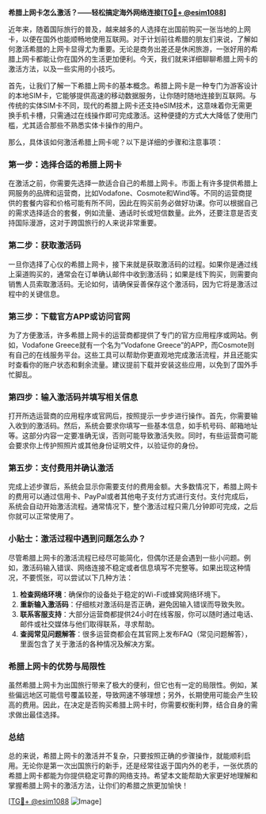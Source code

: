 **希腊上网卡怎么激活？——轻松搞定海外网络连接[[TG💪+ @esim1088](https://t.me/s/esim1088)]**

近年来，随着国际旅行的普及，越来越多的人选择在出国前购买一张当地的上网卡，以便在国外也能顺畅地使用互联网。对于计划前往希腊的朋友们来说，了解如何激活希腊的上网卡显得尤为重要。无论是商务出差还是休闲旅游，一张好用的希腊上网卡都能让你在国外的生活更加便利。今天，我们就来详细聊聊希腊上网卡的激活方法，以及一些实用的小技巧。

首先，让我们了解一下希腊上网卡的基本概念。希腊上网卡是一种专门为游客设计的本地SIM卡，它能够提供高速的移动数据服务，让你随时随地连接到互联网。与传统的实体SIM卡不同，现代的希腊上网卡还支持eSIM技术，这意味着你无需更换手机卡槽，只需通过在线操作即可完成激活。这种便捷的方式大大降低了使用门槛，尤其适合那些不熟悉实体卡操作的用户。

那么，具体该如何激活希腊上网卡呢？以下是详细的步骤和注意事项：

### 第一步：选择合适的希腊上网卡

在激活之前，你需要先选择一款适合自己的希腊上网卡。市面上有许多提供希腊上网服务的品牌和运营商，比如Vodafone、Cosmote和Wind等。不同的运营商提供的套餐内容和价格可能有所不同，因此在购买前务必做好功课。你可以根据自己的需求选择适合的套餐，例如流量、通话时长或短信数量。此外，还要注意是否支持国际漫游，这对于跨国旅行的人来说非常重要。

### 第二步：获取激活码

一旦你选择了心仪的希腊上网卡，接下来就是获取激活码的过程。如果你是通过线上渠道购买的，通常会在订单确认邮件中收到激活码；如果是线下购买，则需要向销售人员索取激活码。无论如何，请确保妥善保存这个激活码，因为它将是激活过程中的关键信息。

### 第三步：下载官方APP或访问官网

为了方便激活，许多希腊上网卡的运营商都提供了专门的官方应用程序或网站。例如，Vodafone Greece就有一个名为“Vodafone Greece”的APP，而Cosmote则有自己的在线服务平台。这些工具可以帮助你更直观地完成激活流程，并且还能实时查看你的账户状态和剩余流量。建议提前下载并安装这些应用，以免到了国外手忙脚乱。

### 第四步：输入激活码并填写相关信息

打开所选运营商的应用程序或官网后，按照提示一步步进行操作。首先，你需要输入收到的激活码。然后，系统会要求你填写一些基本信息，如手机号码、邮箱地址等。这部分内容一定要准确无误，否则可能导致激活失败。同时，有些运营商可能会要求你上传护照照片或其他身份证明文件，以验证你的身份。

### 第五步：支付费用并确认激活

完成上述步骤后，系统会显示你需要支付的费用金额。大多数情况下，希腊上网卡的费用可以通过信用卡、PayPal或者其他电子支付方式进行支付。支付完成后，系统会自动开始激活流程。通常情况下，整个激活过程只需几分钟即可完成，之后你就可以正常使用了。

### 小贴士：激活过程中遇到问题怎么办？

尽管希腊上网卡的激活流程已经尽可能简化，但偶尔还是会遇到一些小问题。例如，激活码输入错误、网络连接不稳定或者信息填写不完整等。如果出现这种情况，不要慌张，可以尝试以下几种方法：

1. **检查网络环境**：确保你的设备处于稳定的Wi-Fi或蜂窝网络环境下。
2. **重新输入激活码**：仔细核对激活码是否正确，避免因输入错误而导致失败。
3. **联系客服支持**：大部分运营商都提供24小时在线客服，你可以随时通过电话、邮件或社交媒体与他们取得联系，寻求帮助。
4. **查阅常见问题解答**：很多运营商都会在其官网上发布FAQ（常见问题解答），里面包含了关于激活的各种情况及解决方案。

### 希腊上网卡的优势与局限性

虽然希腊上网卡为出国旅行带来了极大的便利，但它也有一定的局限性。例如，某些偏远地区可能信号覆盖较差，导致网速不够理想；另外，长期使用可能会产生较高的费用。因此，在决定是否购买希腊上网卡时，你需要权衡利弊，结合自身的需求做出最佳选择。

### 总结

总的来说，希腊上网卡的激活并不复杂，只要按照正确的步骤操作，就能顺利启用。无论你是第一次出国旅行的新手，还是经常往返于国内外的老手，一张优质的希腊上网卡都能为你提供稳定可靠的网络支持。希望本文能帮助大家更好地理解和掌握希腊上网卡的激活方法，让你们的希腊之旅更加愉快！

[[TG💪+ @esim1088](https://t.me/s/esim1088) ![Image](https://i.postimg.cc/4NQfJmqS/Snipaste-2025-05-13-00-14-12.png)]